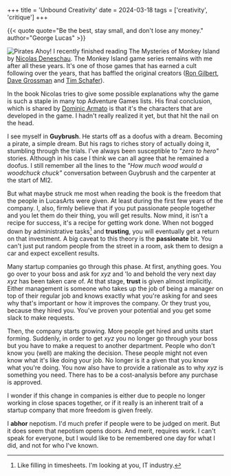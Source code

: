 +++
title = 'Unbound Creativity'
date = 2024-03-18
tags = ['creativity', 'critique']
+++

{{< quote quote="Be the best, stay small, and don't lose any money." author="George Lucas" >}}

![Pirates Ahoy!](the-mysteries-of-monkey-island.jpg#floatright)
I recently finished reading The Mysteries of Monkey Island by [Nicolas Deneschau](https://twitter.com/Nicozilla_FR). The Monkey Island game series remains with me after all these years. It's one of those games that has earned a cult following over the years, that has baffled the original creators ([Ron Gilbert](https://grumpygamer.com/), [Dave Grossman](http://www.phrenopolis.com/) and [Tim Schafer](https://www.doublefine.com/)). 

In the book Nicolas tries to give some possible explanations why the game is such a staple in many top Adventure Games lists. His final conclusion, which is shared by [Dominic Armato](https://en.wikipedia.org/wiki/Dominic_Armato) is that it's the characters that are developed in the game. I hadn't really realized it yet, but that hit the nail on the head. 

I see myself in **Guybrush**. He starts off as a doofus with a dream. Becoming a pirate, a simple dream. But his rags to riches story of actually doing it, stumbling through the trials. I've always been susceptible to _"zero to hero"_ stories. Although in his case I think we can all agree that he remained a doofus. I still remember all the lines to the _"How much wood would a woodchuck chuck"_ conversation between Guybrush and the carpenter at the start of MI2. 

But what maybe struck me most when reading the book is the freedom that the people in LucasArts were given. At least during the first few years of the company. I, also, firmly believe that if you put passionate people together and you let them do their thing, you will get results. Now mind, it isn't a recipe for success, it's a recipe for getting work done. When not bogged down by administrative tasks[^1] and **trusting**, you will eventually get a return on that investment. A big caveat to this theory is the **passionate** bit. You can't just put random people from the street in a room, ask them to design a car and expect excellent results.

Many startup companies go through this phase. At first, anything goes. You go over to your boss and ask for _xyz_ and 'lo and behold the very next day _xyz_ has been taken care of. At that stage, **trust** is given almost implicitly. Either management is someone who takes up the job of being a manager on top of their regular job and knows exactly what you're asking for and sees why that's important or how it improves the company. Or they trust you, because they hired you. You've proven your potential and you get some slack to make requests.

Then, the company starts growing. More people get hired and units start forming. Suddenly, in order to get _xyz_ you no longer go through your boss but you have to make a request to another department. People who don't know you (well) are making the decision. These people might not even know what it's like doing your job. No longer is it a given that you know what you're doing. You now also have to provide a rationale as to why _xyz_ is something you need. There has to be a cost-analysis before any purchase is approved. 

I wonder if this change in companies is either due to people no longer working in close spaces together, or if it really is an inherent trait of a startup company that more freedom is given freely. 

I **abhor** nepotism. I'd much prefer if people were to be judged on merit. But it does seem that nepotism opens doors. And merit, requires work. I can't speak for everyone, but I would like to be remembered one day for what I did, and not for who I've known.

[^1]: Like filling in timesheets. I'm looking at you, IT industry.